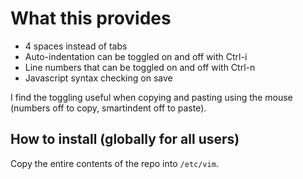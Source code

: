# What this provides
- 4 spaces instead of tabs
- Auto-indentation can be toggled on and off with Ctrl-i
- Line numbers that can be toggled on and off with Ctrl-n
- Javascript syntax checking on save

I find the toggling useful when copying and pasting using the mouse (numbers off to copy, smartindent off to paste).

## How to install (globally for all users)

Copy the entire contents of the repo into `/etc/vim`. 
